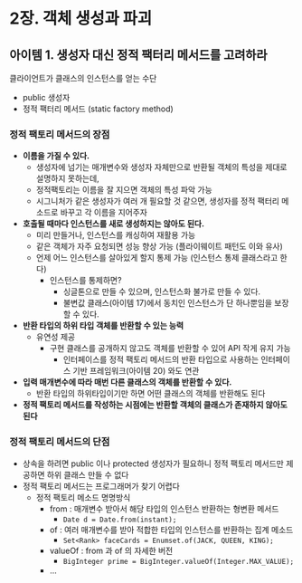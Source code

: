 # 2장. 객체 생성과 파괴

## 아이템 1. 생성자 대신 정적 팩터리 메서드를 고려하라

클라이언트가 클래스의 인스턴스를 얻는 수단

- public 생성자
- 정적 팩터리 메서드 (static factory method)

### 정적 팩토리 메서드의 장점

- **이름을 가질 수 있다.**
  - 생성자에 넘기는 매개변수와 생성자 자체만으로 반환될 객체의 특성을 제대로 설명하지 못하는데,
  - 정적팩토리는 이름을 잘 지으면 객체의 특성 파악 가능
  - 시그니처가 같은 생성자가 여러 개 필요할 것 같으면, 생성자를 정적 팩터리 메소드로 바꾸고 각 이름을 지어주자
- **호출될 때마다 인스턴스를 새로 생성하지는 않아도 된다.**
  - 미리 만들거나, 인스턴스를 캐싱하여 재활용 가능
  - 같은 객체가 자주 요청되면 성능 향상 가능 (플라이웨이트 패턴도 이와 유사)
  - 언제 어느 인스턴스를 살아있게 할지 통제 가능 (인스턴스 통제 클래스라고 한다)
    - 인스턴스를 통제하면?
      - 싱글톤으로 만들 수 있으며, 
        인스턴스화 불가로 만들 수 있다.
      - 불변값 클래스(아이템 17)에서 동치인 인스턴스가 단 하나뿐임을 보장할 수 있다.
- **반환 타입의 하위 타입 객체를 반환할 수 있는 능력**
  - 유연성 제공
    - 구현 클래스를 공개하지 않고도 객체를 반환할 수 있어 API 작게 유지 가능
      - 인터페이스를 정적 팩토리 메서드의 반환 타입으로 사용하는 인터페이스 기반 프레임워크(아이템 20) 와도 연관
- **입력 매개변수에 따라 매번 다른 클래스의 객체를 반환할 수 있다.**
  - 반환 타입의 하위타입이기만 하면 어떤 클래스의 객체를 반환해도 된다
- **정적 팩토리 메서드를 작성하는 시점에는 반환할 객체의 클래스가 존재하지 않아도 된다**



### 정적 팩토리 메서드의 단점

- 상속을 하려면 public 이나 protected 생성자가 필요하니 정적 팩토리 메서드만 제공하면 하위 클래스 만들 수 없다
- 정적 팩토리 메서드는 프로그래머가 찾기 어렵다
  - 정적 팩토리 메소드 명명방식
    - from : 매개변수 받아서 해당 타입의 인스턴스 반환하는 형변환 메서드
      - `Date d = Date.from(instant);`
    - of : 여러 매개변수를 받아 적합한 타입의 인스턴스를 반환하는 집계 메소드
      - `Set<Rank> faceCards = Enumset.of(JACK, QUEEN, KING);`
    - valueOf : from 과 of 의 자세한 버전
      - `BigInteger prime = BigInteger.valueOf(Integer.MAX_VALUE);`
    - ...


